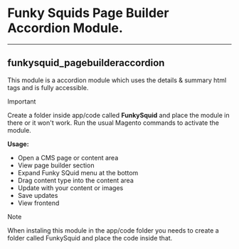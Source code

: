 # Funky Squids Page Builder Accordion Module.

-----

## funkysquid_pagebuilderaccordion

This module is a accordion module which uses the details & summary html tags and is fully accessible.

> [!IMPORTANT]
> Create a folder inside app/code called **FunkySquid** and place the module in there or it won't work.
> Run the usual Magento commands to activate the module. 

**Usage:**

* Open a CMS page or content area
* View page builder section
* Expand Funky SQuid menu at the bottom
* Drag content type into the content area
* Update with your content or images
* Save updates
* View frontend

> [!NOTE]  
> When instaling this module in the app/code folder you needs to create a folder called FunkySquid and place the code inside that.

